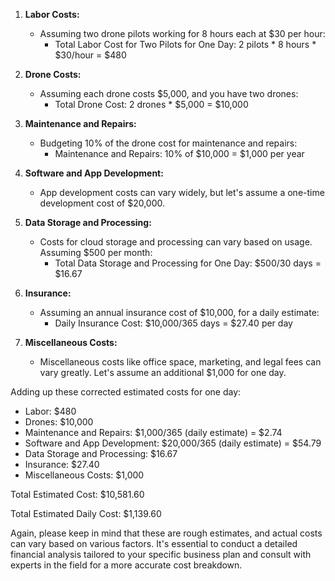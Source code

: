 1. **Labor Costs:**

   - Assuming two drone pilots working for 8 hours each at $30 per hour:
     - Total Labor Cost for Two Pilots for One Day: 2 pilots * 8 hours * $30/hour = $480

2. **Drone Costs:**

   - Assuming each drone costs $5,000, and you have two drones:
     - Total Drone Cost: 2 drones * $5,000 = $10,000

3. **Maintenance and Repairs:**

   - Budgeting 10% of the drone cost for maintenance and repairs:
     - Maintenance and Repairs: 10% of $10,000 = $1,000 per year

4. **Software and App Development:**

   - App development costs can vary widely, but let's assume a one-time development cost of $20,000.

5. **Data Storage and Processing:**

   - Costs for cloud storage and processing can vary based on usage. Assuming $500 per month:
     - Total Data Storage and Processing for One Day: $500/30 days = $16.67

6. **Insurance:**

   - Assuming an annual insurance cost of $10,000, for a daily estimate:
     - Daily Insurance Cost: $10,000/365 days = $27.40 per day

7. **Miscellaneous Costs:**
   - Miscellaneous costs like office space, marketing, and legal fees can vary greatly. Let's assume an additional $1,000 for one day.

Adding up these corrected estimated costs for one day:

- Labor: $480
- Drones: $10,000
- Maintenance and Repairs: $1,000/365 (daily estimate) = $2.74
- Software and App Development: $20,000/365 (daily estimate) = $54.79
- Data Storage and Processing: $16.67
- Insurance: $27.40
- Miscellaneous Costs: $1,000

Total Estimated Cost: $10,581.60

Total Estimated Daily Cost: $1,139.60

Again, please keep in mind that these are rough estimates, and actual costs can vary based on various factors. It's essential to conduct a detailed financial analysis tailored to your specific business plan and consult with experts in the field for a more accurate cost breakdown.
